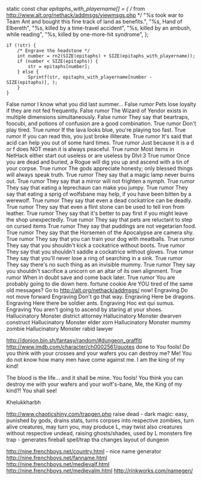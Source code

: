 static const char *epitaphs_with_playername[] = {
	/* from http://www.alt.org/nethack/addmsgs/viewmsgs.php */
	"%s took war to Team Ant and bought this fine track of land as benefits.",
	"%s, Hand of Elbereth",
	"%s, killed by a time-travel accident",
	"%s, killed by an ambush, while reading",
	"%s, killed by one-more-hit syndrome",
};

	if (!str) {
		/* Engrave the headstone */
		int number = rn2(SIZE(epitaphs) + SIZE(epitaphs_with_playername));
		if (number < SIZE(epitaphs)) {
			str = epitaphs[number];
		} else {
			Sprintf(str, epitaphs_with_playername[number - SIZE(epitaphs)], );
		}
	}


False rumor	I know what you did last summer...
False rumor	Pets lose loyalty if they are not fed frequently.
False rumor	The Wizard of Yendor exists in multiple dimensions simultaneously.
False rumor	They say that beartraps, foocubi, and potions of confusion are a good combination.
True rumor	Don't play tired.
True rumor	If the lava looks blue, you're playing too fast.
True rumor	If you can read this, you just broke illiterate.
True rumor	It's said that acid can help you out of some hard times.
True rumor	Just because it is a d or f does NOT mean it is always peaceful.
True rumor	Most items in NetHack either start out useless or are useless by Dlvl:3
True rumor	Once you are dead and buried, a Rogue will dig you up and ascend with a tin of your corpse.
True rumor	The gods appreciate honesty; only blessed things will always speak truth.
True rumor	They say that a magic lamp never burns out.
True rumor	They say that a mirror will not frighten a nymph.
True rumor	They say that eating a leprechaun can make you jumpy.
True rumor	They say that eating a sprig of wolfsbane may help, if you have been bitten by a werewolf.
True rumor	They say that even a dead cockatrice can be deadly.
True rumor	They say that even a flint stone can be used to tell iron from leather.
True rumor	They say that it's better to pay first if you might leave the shop unexpectedly.
True rumor	They say that pets are reluctant to step on cursed items
True rumor	They say that puddings are not vegetarian food.
True rumor	They say that the Horsemen of the Apocalypse are camera shy.
True rumor	They say that you can train your dog with meatballs.
True rumor	They say that you shouldn't kick a cockatrice without boots.
True rumor	They say that you shouldn't saddle a cockatrice without gloves.
True rumor	They say that you'll never lose a ring of searching in a sink.
True rumor	They say there's no such thing as an invisible mummy.
True rumor	They say you shouldn't sacrifice a unicorn on an altar of its own alignment.
True rumor	When in doubt save and come back later.
True rumor	You are probably going to die down here.
fortune cookie Are YOU tired of the same old messages? Go to http://alt.org/nethack/addmsgs/ now!
Engraving	Do not move forward
Engraving	Don't go that way.
Engraving	Here be dragons.
Engraving	Here there be soldier ants.
Engraving	Hoc est qui sumus.
Engraving	You aren't going to ascend by staring at your shoes.
Hallucinatory Monster	district attorney
Hallucinatory Monster	dwarven construct
Hallucinatory Monster	elder xorn
Hallucinatory Monster	mummy zombie
Hallucinatory Monster	rabid lawyer


http://donjon.bin.sh/fantasy/random/#dungeon_graffiti
http://www.imdb.com/character/ch0002561/quotes done to  You fools! Do you think with your crosses and your wafers you can destroy me? Me! You do not know how many men have come against me. I am the king of my kind! 

The blood is the life... and it shall be mine. 
You fools! You think you can destroy me with your wafers and your wolf's-bane, Me, the King of my kind?! You shall see!

Khelukkharbh

http://www.chaoticshiny.com/trapgen.php
raise dead - dark magic: easy, punished by gods, drains stats, turns corpses into respective zombies, turn alive creatures, may turn you, may produce L, may twist also creatures without respective undead, raising ghosts/shades, used by L monsters
fire trap - generates fireball
spell/trap tha changes layout of dungeon

http://nine.frenchboys.net/country.html - nice name generator
http://nine.frenchboys.net/fanname.html
http://nine.frenchboys.net/medievalf.html
http://nine.frenchboys.net/medievalm.html
http://rinkworks.com/namegen/